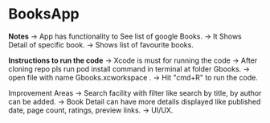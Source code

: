 # BooksApp
**Notes**
-> App has functionality to See list of google Books.
-> It Shows Detail of specific book.
-> Shows list of favourite books.

**Instructions to run the code**
-> Xcode is must for running the code
-> After cloning repo pls run pod install command in terminal at folder Gbooks.
-> open file with name Gbooks.xcworkspace .
-> Hit "cmd+R" to run the code.

Improvement Areas
-> Search facility with filter like search by title, by author can be added.
-> Book Detail can have more details displayed like published date, page count, ratings, preview links.
-> UI/UX.


